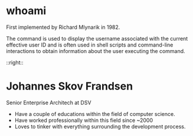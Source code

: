 # whoami

First implemented by Richard Mlynarik in 1982.

The command is used to display the username associated with the current effective user ID and is often used in shell scripts and command-line interactions to obtain information about the user executing the command.

::right::

# Johannes Skov Frandsen

Senior Enterprise Architech at DSV

- Have a couple of educations within the field of computer science.
- Have worked professionally within this field since ~2000
- Loves to tinker with everything surrounding the development process.